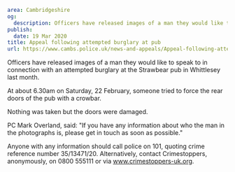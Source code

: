 ```yaml
area: Cambridgeshire
og:
  description: Officers have released images of a man they would like to speak to in connection with an attempted burglary at the Strawbear pub in Whittlesey last month.
publish:
  date: 19 Mar 2020
title: Appeal following attempted burglary at pub
url: https://www.cambs.police.uk/news-and-appeals/Appeal-following-attempt-burg
```

Officers have released images of a man they would like to speak to in connection with an attempted burglary at the Strawbear pub in Whittlesey last month.

At about 6.30am on Saturday, 22 February, someone tried to force the rear doors of the pub with a crowbar.

Nothing was taken but the doors were damaged.

PC Mark Overland, said: "If you have any information about who the man in the photographs is, please get in touch as soon as possible."

Anyone with any information should call police on 101, quoting crime reference number 35/13471/20. Alternatively, contact Crimestoppers, anonymously, on 0800 555111 or via www.crimestoppers-uk.org.
